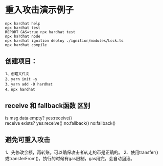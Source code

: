 # 重入攻击演示例子

```shell
npx hardhat help
npx hardhat test
REPORT_GAS=true npx hardhat test
npx hardhat node
npx hardhat ignition deploy ./ignition/modules/Lock.ts
npx hardhat compile
```


## 创建项目：
```shell
1、创建文件夹
2、yarn init -y
3、yarn add -D hardhat
4、npx hardhat
```

## receive 和 fallback函数 区别
is msg.data empty?
yes:receive()  
    receive exists?
        yes:receive()
        no:fallback()
no:fallback()


## 避免可重入攻击
1、先修改余额，再转账。可以确保攻击者转走的币是正确的。
2、使用transfer()或transferFrom()，执行的时候有gas限制，gas用完，会自动回滚。
